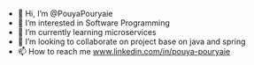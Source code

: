 - 👋 Hi, I’m @PouyaPouryaie
- 👀 I’m interested in Software Programming
- 🌱 I’m currently learning microservices
- 💞️ I’m looking to collaborate on project base on java and spring
- 📫 How to reach me www.linkedin.com/in/pouya-pouryaie

<!---
PouyaPouryaie/PouyaPouryaie is a ✨ special ✨ repository because its `README.md` (this file) appears on your GitHub profile.
You can click the Preview link to take a look at your changes.
--->
